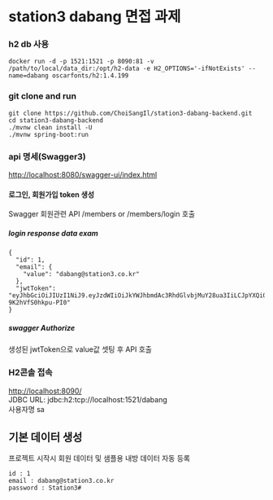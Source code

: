 # station3 dabang 면접 과제
### h2 db 사용
```
docker run -d -p 1521:1521 -p 8090:81 -v /path/to/local/data_dir:/opt/h2-data -e H2_OPTIONS='-ifNotExists' --name=dabang oscarfonts/h2:1.4.199
```

### git clone and run
```
git clone https://github.com/ChoiSangIl/station3-dabang-backend.git
cd station3-dabang-backend
./mvnw clean install -U
./mvnw spring-boot:run
```

### api 명세(Swagger3)
[http://localhost:8080/swagger-ui/index.html](http://localhost:8080/swagger-ui/index.html)

#### 로그인, 회원가입 token 생성
Swagger 회원관련 API /members or /members/login 호출  

##### login response data exam
```
{
  "id": 1,
  "email": {
    "value": "dabang@station3.co.kr"
  },
  "jwtToken": "eyJhbGciOiJIUzI1NiJ9.eyJzdWIiOiJkYWJhbmdAc3RhdGlvbjMuY28ua3IiLCJpYXQiOjE2NDc3NjgyMDUsImV4cCI6MTY0Nzc2ODUwNX0.wJj6GcJHwbgvb0jQaWBDuARYis-9K2hVfS0hkpu-PI0"
}
```
##### swagger Authorize
생성된 jwtToken으로 value값 셋팅 후 API 호출

### H2콘솔 접속
[http://localhost:8090/](http://localhost:8090/)  
JDBC URL: jdbc:h2:tcp://localhost:1521/dabang  
사용자명 sa

## 기본 데이터 생성
프로젝트 시작시 회원 데이터 및 샘플용 내방 데이터 자동 등록
```
id : 1
email : dabang@station3.co.kr
password : Station3#
```
